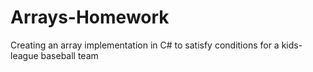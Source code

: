# Arrays-Homework
Creating an array implementation in C# to satisfy conditions for a kids-league baseball team
